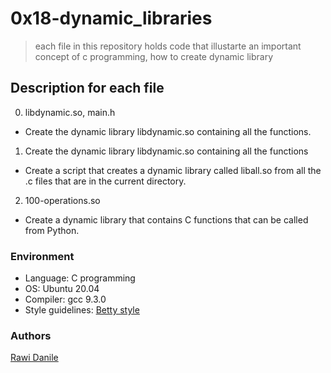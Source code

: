 # 0x18-dynamic_libraries
> each file in this repository holds code that illustarte an important concept of c programming,
> how to create dynamic library

## Description for each file
0. libdynamic.so, main.h
  * Create the dynamic library libdynamic.so containing all the functions.
1. Create the dynamic library libdynamic.so containing all the functions
  * Create a script that creates a dynamic library called liball.so from all the .c files that are in the current directory.
2. 100-operations.so
  * Create a dynamic library that contains C functions that can be called from Python.
### Environment
* Language: C programming
* OS: Ubuntu 20.04
* Compiler: gcc 9.3.0 
* Style guidelines: [Betty style](https://github.com/holbertonschool/Betty/wiki) 

### Authors
[Rawi Danile](rawidaniel96@gmail.com)
